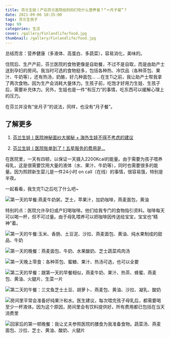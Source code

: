 ```yaml
---
title: 芬兰生娃丨产后芬兰医院给妈妈们吃什么营养餐？“＝月子餐”？
date: 2021-09-06 10:35:00
tags: 芬兰生孩子
top: 99
categories: 生活
cover: /gallery/Finlandlife/food.jpg
thumbnail: /gallery/Finlandlife/food.jpg
---
```


总结而言：营养健康（多液体、高蛋白、多蔬菜），容易消化，美味的。
<!-- more -->

住院后、生产产前，芬兰医院的食物更像是自助餐，不过不是自取，而是由助产士送到孕妇的房间。我当时可选的食物挺多，包括各种热、冷饮品（各种茶包、果汁、牛奶等），还有热汤，奶酪，好几种面包... ...在生Ti之前，我让助产士帮我拿了两次食物。因为生产会消耗大量体力。生孩子前，吃饱才好用力生娃、生孩子后，需要补充体力。另外，生娃也是一件“有压力”的事情，吃东西可以缓解心理上的压力。

在芬兰并没有“坐月子”的说法，同样，也没有“月子餐”。

## 了解更多

1. [芬兰生娃丨医院神秘面纱大揭秘 + 海外生娃不得不考虑的建议](https://qtimom.com/2021/09/01/Finlandlife/%E8%8A%AC%E5%85%B0%E7%94%9F%E5%A8%83-%E5%8C%BB%E9%99%A2%E7%A5%9E%E7%A7%98%E9%9D%A2%E7%BA%B1%E5%A4%A7%E6%8F%AD%E7%A7%98-%E6%B5%B7%E5%A4%96%E7%94%9F%E5%A8%83%E4%B8%8D%E5%BE%97%E4%B8%8D%E8%80%83%E8%99%91%E7%9A%84%E5%BB%BA%E8%AE%AE/)

2. [芬兰生娃丨医院账单到了！五星服务的费用是...](https://qtimom.com/2021/09/03/Finlandlife/%E5%8C%BB%E9%99%A2%E8%B4%A6%E5%8D%95%E5%88%B0%E4%BA%86/)

在医院里，一天有四顿，以保证一天摄入2200Kcal的能量。由于需要为孩子喂养母乳，这是很需要饮用大量的液体（水、果汁、牛奶等），同时也需要很多的能量。因为照顾新生婴儿是一件24小时 on call（在线）的事情，很容易饿，特别是半夜。

一起看看，我生完Ti之后吃了什么吧~

![第一天的早餐:燕麦牛奶粥，芝士，苹果汁，加奶咖啡，燕麦面包，黄油](https://res.cloudinary.com/dtyie1sma/image/upload/v1630938133/HUSTi/20210816_084054_%E5%89%AF%E6%9C%AC_wsqfnt.jpg)

特别的点：医院允许孕妇或产妇喝咖啡。他们给我专门的食物指引资料。咖啡每天可以喝一杯，但不可过量。由于母乳喂养可以把咖啡因传送给宝宝，宝宝也“精神”着。

![第一天的午餐:玉米、香肠、土豆泥、沙拉、燕麦面包、黄油、纯水果制成的甜品、牛奶](https://res.cloudinary.com/dtyie1sma/image/upload/v1630938133/HUSTi/20210816_120151_%E5%89%AF%E6%9C%AC_i5ij77.jpg)

![第一天的晚餐：燕麦面包、牛奶、水果酸奶、芝士蔬菜鸡肉汤](https://res.cloudinary.com/dtyie1sma/image/upload/v1630938132/HUSTi/20210816_160500_%E5%89%AF%E6%9C%AC_udnach.jpg)

![第一天晚上零食：各种茶包、蜜糖、果汁、热汤可选，也可以全要](https://res.cloudinary.com/dtyie1sma/image/upload/v1630938118/HUSTi/20210815_215113_%E5%89%AF%E6%9C%AC_mknnwx.jpg)

![第二天的早餐：跟第一天的早餐相似，燕麦牛奶、果汁、热茶、蜂蜜、燕麦包、黄油、火腿片、生菜一片](https://res.cloudinary.com/dtyie1sma/image/upload/v1630938133/HUSTi/20210817_083425_%E5%89%AF%E6%9C%AC_vtongc.jpg)

![第二天的午餐：三文鱼芝士土豆、胡萝卜、燕麦包、黄油、沙拉、凝乳、酸奶](https://res.cloudinary.com/dtyie1sma/image/upload/v1630938123/HUSTi/20210817_120132_%E5%89%AF%E6%9C%AC_julrci.jpg)

![房间里平常会准备好纯果汁和水。医生建议，每次喂完孩子母乳后，都需要喝至少一杯液体。因为这个原因，房间里会有饮料提供好。所有费用都已包括在当天消费里](https://res.cloudinary.com/dtyie1sma/image/upload/v1630938119/HUSTi/20210816_074719_%E5%89%AF%E6%9C%AC_egsz9a.jpg)

![回家后的第一顿晚餐：我让丈夫参照医院的膳食为我准备食物。蔬菜汤、燕麦面包、沙拉、芝士、黄油、酸奶、火腿片](https://res.cloudinary.com/dtyie1sma/image/upload/v1630938123/HUSTi/20210819_115531_%E5%89%AF%E6%9C%AC_okid4m.jpg)